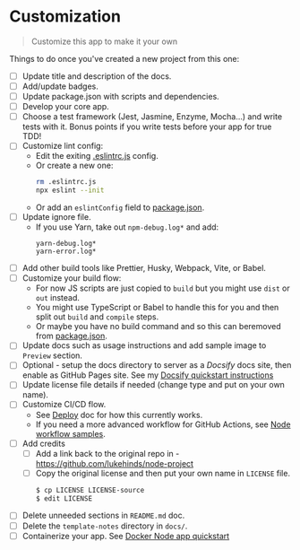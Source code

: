 # Customization
> Customize this app to make it your own

Things to do once you've created a new project from this one:

- [ ] Update title and description of the docs.
- [ ] Add/update badges.
- [ ] Update package.json with scripts and dependencies.
- [ ] Develop your core app.
- [ ] Choose a test framework (Jest, Jasmine, Enzyme, Mocha...) and write tests with it. Bonus points if you write tests before your app for true TDD!
- [ ] Customize lint config:
    - Edit the exiting [.eslintrc.js](/.eslintrc.js) config.
    - Or create a new one:
        ```sh
        rm .eslintrc.js
        npx eslint --init
        ```
    - Or add an `eslintConfig` field to [package.json](/package.json).
- [ ] Update ignore file. 
    - If you use Yarn, take out `npm-debug.log*` and add:
        ```
        yarn-debug.log*
        yarn-error.log*
        ```
- [ ] Add other build tools like Prettier, Husky, Webpack, Vite, or Babel.
- [ ] Customize your build flow:
    - For now JS scripts are just copied to `build` but you might use `dist` or `out` instead.
    - You might use TypeScript or Babel to handle this for you and then split out `build` and `compile` steps.
    - Or maybe you have no build command and so this can beremoved from [package.json](/package.json).
- [ ] Update docs such as usage instructions and add sample image to `Preview` section.
- [ ] Optional - setup the docs directory to server as a _Docsify_ docs site, then enable as GitHub Pages site. See my [Docsify quickstart instructions](https://github.com/lukehinds/docsify-js-template#b-add-docsify-to-an-existing-projects-docs-directory)
- [ ] Update license file details if needed (change type and put on your own name).
- [ ] Customize CI/CD flow.
    - See [Deploy](deploy.md) doc for how this currently works.
    - If you need a more advanced workflow for GitHub Actions, see [Node workflow samples](https://github.com/lukehinds/code-cookbook/tree/master/recipes/ci-cd/github-actions/workflows/node).
- [ ] Add credits
    - [ ] Add a link back to the original repo in - https://github.com/lukehinds/node-project
    - [ ] Copy the original license and then put your own name in `LICENSE` file.
        ```sh
        $ cp LICENSE LICENSE-source
        $ edit LICENSE
        ```
- [ ] Delete unneeded sections in `README.md` doc.
- [ ] Delete the `template-notes` directory in `docs/`.
- [ ] Containerize your app. See [Docker Node app quickstart](https://github.com/lukehinds/docker-quickstarts/tree/master/examples/node_app)
